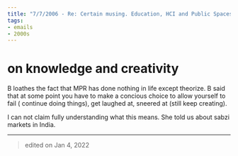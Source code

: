 ```yaml
---
title: "7/7/2006 - Re: Certain musing. Education, HCI and Public Spaces"
tags:
- emails
- 2000s
---
```


# on knowledge and creativity

B loathes the fact that MPR has done nothing in life except theorize. B said that at some point you have to make a concious choice to allow yourself to fail ( continue doing things), get laughed at, sneered at (still keep creating). 

I can not claim fully understanding what this means. She told us about sabzi markets in India.

---

> edited on Jan 4, 2022